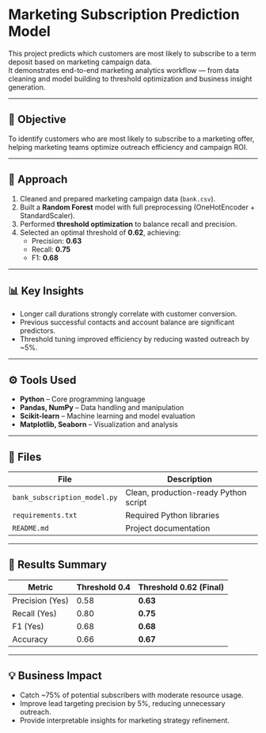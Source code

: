 # Marketing Subscription Prediction Model

This project predicts which customers are most likely to subscribe to a term deposit based on marketing campaign data.  
It demonstrates end-to-end marketing analytics workflow — from data cleaning and model building to threshold optimization and business insight generation.

---

## 🎯 Objective
To identify customers who are most likely to subscribe to a marketing offer, helping marketing teams optimize outreach efficiency and campaign ROI.

---

## 🧠 Approach
1. Cleaned and prepared marketing campaign data (`bank.csv`).
2. Built a **Random Forest** model with full preprocessing (OneHotEncoder + StandardScaler).
3. Performed **threshold optimization** to balance recall and precision.
4. Selected an optimal threshold of **0.62**, achieving:
   - Precision: **0.63**
   - Recall: **0.75**
   - F1: **0.68**

---

## 📊 Key Insights
- Longer call durations strongly correlate with customer conversion.
- Previous successful contacts and account balance are significant predictors.
- Threshold tuning improved efficiency by reducing wasted outreach by ~5%.

---

## ⚙️ Tools Used
- **Python** – Core programming language  
- **Pandas, NumPy** – Data handling and manipulation  
- **Scikit-learn** – Machine learning and model evaluation  
- **Matplotlib, Seaborn** – Visualization and analysis  

---

## 🧾 Files
| File | Description |
|------|--------------|
| `bank_subscription_model.py` | Clean, production-ready Python script |
| `requirements.txt` | Required Python libraries |
| `README.md` | Project documentation |

---

## 🚀 Results Summary

| Metric | Threshold 0.4 | Threshold 0.62 (Final) |
|---------|---------------|------------------------|
| Precision (Yes) | 0.58 | **0.63** |
| Recall (Yes) | 0.80 | **0.75** |
| F1 (Yes) | 0.68 | **0.68** |
| Accuracy | 0.66 | **0.67** |

---

## 💡 Business Impact
- Catch ~75% of potential subscribers with moderate resource usage.
- Improve lead targeting precision by 5%, reducing unnecessary outreach.
- Provide interpretable insights for marketing strategy refinement.


